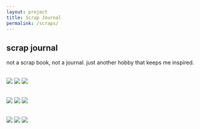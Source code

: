 ```yaml
---
layout: project
title: Scrap Journal
permalink: /scraps/
---
```

<div class="row">

  <div class="col-sm-3 scraps">
    <div class="scrap-text">
      <h2 class="scrap-title">scrap journal</h2>
      <p>not a scrap book, not a journal. just another hobby that keeps me inspired.</p>
    </div>
  </div>


  <div class="col-sm-3 scraps" style="margin-top:2rem;">
    <a href="/img/collage/b2.jpg" target="_blank" class="zoom"><img src="/img/collage/b2.jpg" class="journal"></a>
    <a href="/img/collage/b1.jpg" target="_blank" class="zoom"><img src="/img/collage/b1.jpg" class="journal"></a>
    <a href="/img/collage/b3.jpg" target="_blank" class="zoom"><img src="/img/collage/b3.jpg" class="journal"></a>
  </div>


  <div class="col-sm-3 scraps" style="margin-top:2rem;">
    <a href="/img/collage/b4.jpg" target="_blank" class="zoom"><img src="/img/collage/b4.jpg" class="journal"></a>
    <a href="/img/collage/b6.jpg" target="_blank" class="zoom"><img src="/img/collage/b6.jpg" class="journal"></a>
    <a href="/img/collage/b9.jpg" target="_blank" class="zoom"><img src="/img/collage/b9.jpg" class="journal"></a>
  </div>


  <div class="col-sm-3 scraps" style="margin-top:2rem;">
    <a href="/img/collage/b5.jpg" target="_blank" class="zoom"><img src="/img/collage/b5.jpg" class="journal"></a>
    <a href="/img/collage/b8.jpg" target="_blank" class="zoom"><img src="/img/collage/b8.jpg" class="journal"></a>
    <a href="/img/collage/b7.jpg" target="_blank" class="zoom"><img src="/img/collage/b7.jpg" class="journal"></a>
  </div>

</div>
